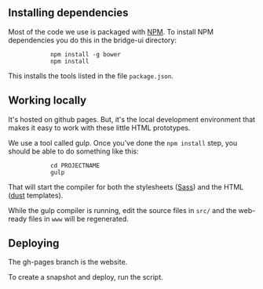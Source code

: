 ## Installing dependencies

Most of the code we use is packaged with [NPM](https://www.npmjs.com/ "npm"). To install NPM dependencies you do this in the bridge-ui directory:
                
                npm install -g bower
                npm install

This installs the tools listed in the file `package.json`.

## Working locally

It's hosted on github pages. But, it's the local development environment that makes it easy to work with these little HTML prototypes.

We use a tool called gulp. Once you've done the `npm install` step, you should be able to do something like this:

                cd PROJECTNAME
                gulp

That will start the compiler for both the stylesheets ([Sass](sass-lang.com/)) and the HTML ([dust](http://akdubya.github.io/dustjs/ "dust") templates).

While the gulp compiler is running, edit the source files in `src/` and the web-ready files in `www` will be regenerated.

## Deploying

The gh-pages branch is the website.

To create a snapshot and deploy, run the script.